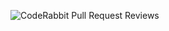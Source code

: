 ![CodeRabbit Pull Request Reviews](https://img.shields.io/coderabbit/prs/github/arshbuilds/kaizen?utm_source=oss&utm_medium=github&utm_campaign=arshbuilds%2Fkaizen&labelColor=171717&color=FF570A&link=https%3A%2F%2Fcoderabbit.ai&label=CodeRabbit+Reviews)